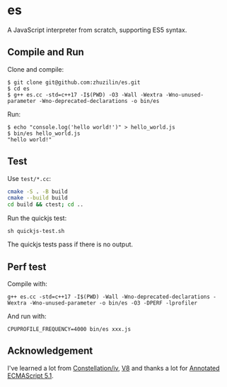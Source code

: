 # es

A JavaScript interpreter from scratch, supporting ES5 syntax.

## Compile and Run

Clone and compile:

```
$ git clone git@github.com:zhuzilin/es.git
$ cd es
$ g++ es.cc -std=c++17 -I$(PWD) -O3 -Wall -Wextra -Wno-unused-parameter -Wno-deprecated-declarations -o bin/es
```

Run:

```
$ echo "console.log('hello world!')" > hello_world.js
$ bin/es hello_world.js 
"hello world!"
```

## Test

Use `test/*.cc`:

```bash
cmake -S . -B build
cmake --build build
cd build && ctest; cd ..
```

Run the quickjs test:

```
sh quickjs-test.sh 
```

The quickjs tests pass if there is no output.

## Perf test

Compile with:

```
g++ es.cc -std=c++17 -I$(PWD) -Wall -Wno-deprecated-declarations -Wextra -Wno-unused-parameter -o bin/es -O3 -DPERF -lprofiler
```

And run with:

```
CPUPROFILE_FREQUENCY=4000 bin/es xxx.js
```

## Acknowledgement

I've learned a lot from [Constellation/iv](https://github.com/Constellation/iv), [V8](https://v8.dev/) and thanks a lot for 
[Annotated ECMAScript 5.1](https://es5.github.io/#x15.3.5.3).
